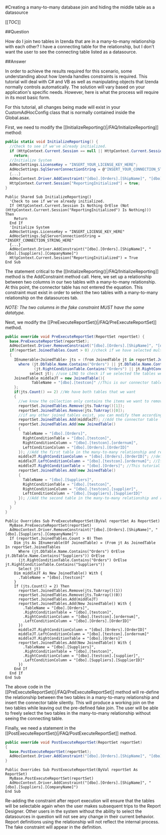 #Creating a many-to-many database join and hiding the middle table as a datasource

[[_TOC_]]

##Question

How do I join two tables in Izenda that are in a many-to-many relationship with each other? I have a connecting table for the relationship, but I don't want the user to see the connecting table listed as a datasource.

##Answer

In order to achieve the results required for this scenario, some understanding about how Izenda handles constraints is required. This tutorial will deal with C# and VB as well as manipulating objects that Izenda normally controls automatically. The solution will vary based on your application's specific needs. However, here is what the process will require in its most basic form.

For this tutorial, all changes being made will exist in your CustomAdHocConfig class that is normally contained inside the Global.asax.

First, we need to modify the [[InitializeReporting()|/FAQ/InitializeReporting]] method:

``` csharp
public static void InitializeReporting() {
  //Check to see if we've already initialized.
  if (HttpContext.Current.Session == null || HttpContext.Current.Session["ReportingInitialized"] != null)
    return;
  //Initialize System
  AdHocSettings.LicenseKey = "INSERT_YOUR_LICENSE_KEY_HERE";
  AdHocSettings.SqlServerConnectionString = @"INSERT_YOUR_CONNECTION_STRING_HERE";
  {...}
  AdHocContext.Driver.AddConstraint("[dbo].[Orders].[ShipName]", "[dbo].[Suppliers].[CompanyName]");
  HttpContext.Current.Session["ReportingInitialized"] = true;
}
```

``` visualbasic
Public Shared Sub InitializeReporting()
  'Check to see if we've already initialized.
  If (HttpContext.Current.Session Is Nothing OrElse (Not (HttpContext.Current.Session("ReportingInitialized") Is Nothing))) Then
    Return
  End If
  'Initialize System
  AdHocSettings.LicenseKey = "INSERT_LICENSE_KEY_HERE"
  AdHocSettings.SqlServerConnectionString = "INSERT_CONNECTION_STRING_HERE"
  {...}
  AdHocContext.Driver.AddConstraint("[dbo].[Orders].[ShipName]", "[dbo].[Suppliers].[CompanyName]")
  HttpContext.Current.Session("ReportingInitialized") = True
End Sub
```
The statement critical to the [[InitializeReporting()|/FAQ/InitializeReporting]] method is the AddConstraint method call. Here, we set up a relationship between two columns in our two tables with a many-to-many relationship. At this point, the connector table has not entered the equation. This constraint must exist in order to select the two tables with a many-to-many relationship on the datasources tab.

_*NOTE:* The two columns in the fake constraint MUST have the same datatype._

Next, we modify the [[PreExecuteReportSet()|/FAQ/PreExecuteReportSet]] method.

``` csharp
public override void PreExecuteReportSet(ReportSet reportSet) {
  base.PreExecuteReportSet(reportSet);
  AdHocContext.Driver.RemoveConstraint("[dbo].[Orders].[ShipName]", "[dbo].[Suppliers].[CompanyName]"); //temporarily remove the constraint
  if(reportSet.JoinedTables.Count > 0) //check if we have selected multiple tables
  {
    IEnumerable<JoinedTable> jts = (from JoinedTable jt in reportSet.JoinedTables
      where (jt.DbTable.Name.Contains("Orders") || jt.DbTable.Name.Contains("Suppliers")) || 
             (jt.RightConditionTable.Contains("Orders") || jt.RightConditionTable.Contains("Suppliers"))
           select jt); //use LINQ to check if we selected the tables we want to define the relationship for
    JoinedTable middleJT = new JoinedTable(){
            TableName = "[dbo].[testcon]" //This is our connector table                   
    };
    if(jts.Count() == 2) //We have both tables that we want
    {
      //we know the collection only contains the items we want to remove, so it is safe to refer to them by index.
      reportSet.JoinedTables.Remove(jts.ToArray()[1]); 
      reportSet.JoinedTables.Remove(jts.ToArray()[0]);
      //if any other joined tables exist, you can modify them according to your needs. This tutorial will not cover that scenario.
      reportSet.JoinedTables.Add(middleJT); //Add the connector table
      reportSet.JoinedTables.Add(new JoinedTable()
      {
        TableName = "[dbo].[Orders]",
        RightConditionTable = "[dbo].[testcon]",
        RightConditionColumn = "[dbo].[testcon].[ordernum]",
        LeftConditionColumn = "[dbo].[Orders].[OrderID]"
      }); //Add the first table in the many-to-many relationship and relate it to the connector table
      middleJT.RightConditionColumn = "[dbo].[Orders].[OrderID]"; //define the connector table's relationship. If the connector table is in position 0 of the JoinedTables list, this won't matter. 
      middleJT.LeftConditionColumn = "[dbo].[testcon].[ordernum]"; //If the connector table is not in position 0, then relate it to another table that is not in the many-to-many relationship
      middleJT.RightConditionTable = "[dbo].[Orders]"; //This tutorial will assume the connector table is in position 0 of the JoinedTables list.
      reportSet.JoinedTables.Add(new JoinedTable()
      {
        TableName = "[dbo].[Suppliers]",
        RightConditionTable = "[dbo].[testcon]",
        RightConditionColumn = "[dbo].[testcon].[supplier]",
        LeftConditionColumn = "[dbo].[Suppliers].[SupplierID]"
      }); //Add the second table in the many-to-many relationship and relate it to the connector table
    }
  }
}
```

``` visualbasic
Public Overrides Sub PreExecuteReportSet(ByVal reportSet As ReportSet)
  MyBase.PreExecuteReportSet(reportSet)
  AdHocContext.Driver.RemoveConstraint("[dbo].[Orders].[ShipName]", "[dbo].[Suppliers].[CompanyName]")
  If (reportSet.JoinedTables.Count > 0) Then
    Dim jts As IEnumerable(Of JoinedTable) = (From jt As JoinedTable In reportSet.JoinedTables
      Where (jt.DbTable.Name.Contains("Orders") OrElse jt.DbTable.Name.Contains("Suppliers")) OrElse
      (jt.RightConditionTable.Contains("Orders") OrElse jt.RightConditionTable.Contains("Suppliers"))
      Select jt)
    Dim middleJT As New JoinedTable() With {
      .TableName = "[dbo].[testcon]"
    }
    If (jts.Count() = 2) Then
      reportSet.JoinedTables.Remove(jts.ToArray()(1))
      reportSet.JoinedTables.Remove(jts.ToArray()(0))
      reportSet.JoinedTables.Add(middleJT)
      reportSet.JoinedTables.Add(New JoinedTable() With {
        .TableName = "[dbo].[Orders]",
        .RightConditionTable = "[dbo].[testcon]",
        .RightConditionColumn = "[dbo].[testcon].[ordernum]",
        .LeftConditionColumn = "[dbo].[Orders].[OrderID]"
      })
      middleJT.RightConditionColumn = "[dbo].[Orders].[OrderID]"
      middleJT.LeftConditionColumn = "[dbo].[testcon].[ordernum]"
      middleJT.RightConditionTable = "[dbo].[Orders]"
      reportSet.JoinedTables.Add(New JoinedTable() With {
        .TableName = "[dbo].[Suppliers]",
        .RightConditionTable = "[dbo].[testcon]",
        .RightConditionColumn = "[dbo].[testcon].[supplier]",
        .LeftConditionColumn = "[dbo].[Suppliers].[SupplierID]"
      })
    End If
  End If
End Sub
```

The above code in the [[PreExecuteReportSet()|/FAQ/PreExecuteReportSet]] method will re-define the relationship between the two tables in a many-to-many relationship and insert the connector table silently. This will produce a working join on the two tables while leaving out the pre-defined fake join. The user will be able to freely select the two tables in the many-to-many relationship without seeing the connecting table.

Finally, we need a statement in the [[PostExecuteReportSet()|/FAQ/PostExecuteReportSet]] method.

``` csharp
public override void PostExecuteReportSet(ReportSet reportSet)
{
  base.PostExecuteReportSet(reportSet);
  AdHocContext.Driver.AddConstraint("[dbo].[Orders].[ShipName]", "[dbo].[Suppliers].[CompanyName]");
}
```

``` visualbasic
Public Overrides Sub PostExecuteReportSet(ByVal reportSet As ReportSet)
  MyBase.PostExecuteReportSet(reportSet)
  AdHocContext.Driver.AddConstraint("[dbo].[Orders].[ShipName]", "[dbo].[Suppliers].[CompanyName]")
End Sub
```


Re-adding the constraint after report execution will ensure that the tables will be selectable again when the user makes subsequent trips to the Report Designer. Other users in the system without the ability to select the datasources in question will not see any change in their current behavior. Report definitions using the relationship will not reflect the internal process. The fake constraint will appear in the definition.